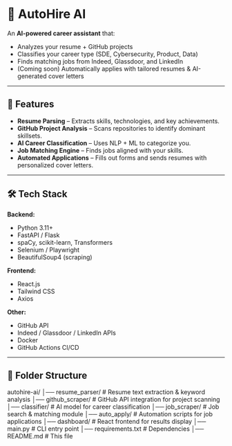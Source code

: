 # 🚀 AutoHire AI

An **AI-powered career assistant** that:
- Analyzes your resume + GitHub projects
- Classifies your career type (SDE, Cybersecurity, Product, Data)
- Finds matching jobs from Indeed, Glassdoor, and LinkedIn
- (Coming soon) Automatically applies with tailored resumes & AI-generated cover letters

---

## 📌 Features
- **Resume Parsing** – Extracts skills, technologies, and key achievements.
- **GitHub Project Analysis** – Scans repositories to identify dominant skillsets.
- **AI Career Classification** – Uses NLP + ML to categorize you.
- **Job Matching Engine** – Finds jobs aligned with your skills.
- **Automated Applications** – Fills out forms and sends resumes with personalized cover letters.

---

## 🛠️ Tech Stack
**Backend:**
- Python 3.11+
- FastAPI / Flask
- spaCy, scikit-learn, Transformers
- Selenium / Playwright
- BeautifulSoup4 (scraping)

**Frontend:**
- React.js
- Tailwind CSS
- Axios

**Other:**
- GitHub API
- Indeed / Glassdoor / LinkedIn APIs
- Docker
- GitHub Actions CI/CD

---

## 📂 Folder Structure
autohire-ai/
│── resume_parser/ # Resume text extraction & keyword analysis
│── github_scraper/ # GitHub API integration for project scanning
│── classifier/ # AI model for career classification
│── job_scraper/ # Job search & matching module
│── auto_apply/ # Automation scripts for job applications
│── dashboard/ # React frontend for results display
│── main.py # CLI entry point
│── requirements.txt # Dependencies
│── README.md # This file



